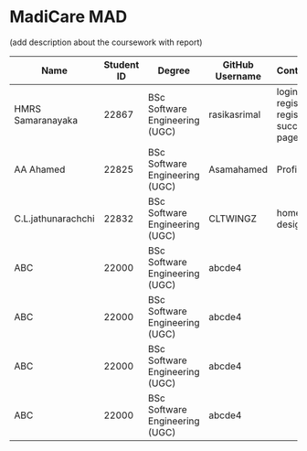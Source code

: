 # MadiCare MAD
(add description about the coursework with report)

| Name                    | Student ID | Degree                                      | GitHub Username    | Contribution    |
|-------------------------|------------|---------------------------------------------|--------------------|-----------------|
| HMRS Samaranayaka       | 22867      | BSc Software Engineering (UGC)              | rasikasrimal       |login, register, registration success page |
| AA Ahamed               | 22825      | BSc Software Engineering (UGC)              | Asamahamed         | ProfilePage                  |
| C.L.jathunarachchi               | 22832      | BSc Software Engineering (UGC)     | CLTWINGZ           | homepage design |
| ABC                     | 22000      | BSc Software Engineering (UGC)              | abcde4             |                 |
| ABC                     | 22000      | BSc Software Engineering (UGC)              | abcde4             |                 |
| ABC                     | 22000      | BSc Software Engineering (UGC)              | abcde4             |                 |
| ABC                     | 22000      | BSc Software Engineering (UGC)              | abcde4             |                 |



